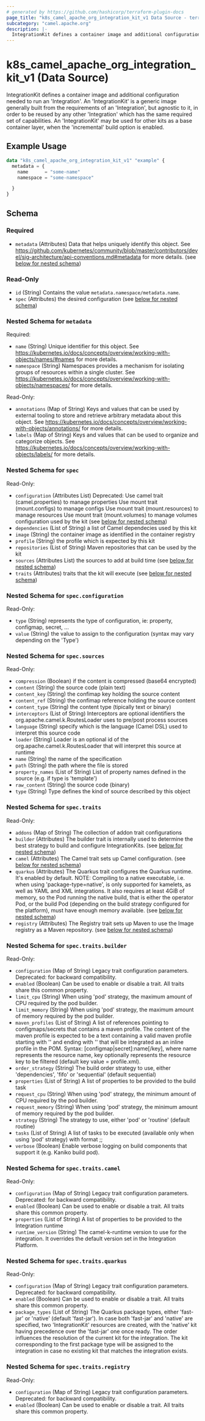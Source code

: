 ```yaml
---
# generated by https://github.com/hashicorp/terraform-plugin-docs
page_title: "k8s_camel_apache_org_integration_kit_v1 Data Source - terraform-provider-k8s"
subcategory: "camel.apache.org"
description: |-
  IntegrationKit defines a container image and additional configuration needed to run an 'Integration'. An 'IntegrationKit' is a generic image generally built from the requirements of an 'Integration', but agnostic to it, in order to be reused by any other 'Integration' which has the same required set of capabilities. An 'IntegrationKit' may be used for other kits as a base container layer, when the 'incremental' build option is enabled.
---
```


# k8s_camel_apache_org_integration_kit_v1 (Data Source)

IntegrationKit defines a container image and additional configuration needed to run an 'Integration'. An 'IntegrationKit' is a generic image generally built from the requirements of an 'Integration', but agnostic to it, in order to be reused by any other 'Integration' which has the same required set of capabilities. An 'IntegrationKit' may be used for other kits as a base container layer, when the 'incremental' build option is enabled.

## Example Usage

```terraform
data "k8s_camel_apache_org_integration_kit_v1" "example" {
  metadata = {
    name      = "some-name"
    namespace = "some-namespace"

  }
}
```

<!-- schema generated by tfplugindocs -->
## Schema

### Required

- `metadata` (Attributes) Data that helps uniquely identify this object. See https://github.com/kubernetes/community/blob/master/contributors/devel/sig-architecture/api-conventions.md#metadata for more details. (see [below for nested schema](#nestedatt--metadata))

### Read-Only

- `id` (String) Contains the value `metadata.namespace/metadata.name`.
- `spec` (Attributes) the desired configuration (see [below for nested schema](#nestedatt--spec))

<a id="nestedatt--metadata"></a>
### Nested Schema for `metadata`

Required:

- `name` (String) Unique identifier for this object. See https://kubernetes.io/docs/concepts/overview/working-with-objects/names/#names for more details.
- `namespace` (String) Namespaces provides a mechanism for isolating groups of resources within a single cluster. See https://kubernetes.io/docs/concepts/overview/working-with-objects/namespaces/ for more details.

Read-Only:

- `annotations` (Map of String) Keys and values that can be used by external tooling to store and retrieve arbitrary metadata about this object. See https://kubernetes.io/docs/concepts/overview/working-with-objects/annotations/ for more details.
- `labels` (Map of String) Keys and values that can be used to organize and categorize objects. See https://kubernetes.io/docs/concepts/overview/working-with-objects/labels/ for more details.


<a id="nestedatt--spec"></a>
### Nested Schema for `spec`

Read-Only:

- `configuration` (Attributes List) Deprecated: Use camel trait (camel.properties) to manage properties Use mount trait (mount.configs) to manage configs Use mount trait (mount.resources) to manage resources Use mount trait (mount.volumes) to manage volumes configuration used by the kit (see [below for nested schema](#nestedatt--spec--configuration))
- `dependencies` (List of String) a list of Camel dependecies used by this kit
- `image` (String) the container image as identified in the container registry
- `profile` (String) the profile which is expected by this kit
- `repositories` (List of String) Maven repositories that can be used by the kit
- `sources` (Attributes List) the sources to add at build time (see [below for nested schema](#nestedatt--spec--sources))
- `traits` (Attributes) traits that the kit will execute (see [below for nested schema](#nestedatt--spec--traits))

<a id="nestedatt--spec--configuration"></a>
### Nested Schema for `spec.configuration`

Read-Only:

- `type` (String) represents the type of configuration, ie: property, configmap, secret, ...
- `value` (String) the value to assign to the configuration (syntax may vary depending on the 'Type')


<a id="nestedatt--spec--sources"></a>
### Nested Schema for `spec.sources`

Read-Only:

- `compression` (Boolean) if the content is compressed (base64 encrypted)
- `content` (String) the source code (plain text)
- `content_key` (String) the confimap key holding the source content
- `content_ref` (String) the confimap reference holding the source content
- `content_type` (String) the content type (tipically text or binary)
- `interceptors` (List of String) Interceptors are optional identifiers the org.apache.camel.k.RoutesLoader uses to pre/post process sources
- `language` (String) specify which is the language (Camel DSL) used to interpret this source code
- `loader` (String) Loader is an optional id of the org.apache.camel.k.RoutesLoader that will interpret this source at runtime
- `name` (String) the name of the specification
- `path` (String) the path where the file is stored
- `property_names` (List of String) List of property names defined in the source (e.g. if type is 'template')
- `raw_content` (String) the source code (binary)
- `type` (String) Type defines the kind of source described by this object


<a id="nestedatt--spec--traits"></a>
### Nested Schema for `spec.traits`

Read-Only:

- `addons` (Map of String) The collection of addon trait configurations
- `builder` (Attributes) The builder trait is internally used to determine the best strategy to build and configure IntegrationKits. (see [below for nested schema](#nestedatt--spec--traits--builder))
- `camel` (Attributes) The Camel trait sets up Camel configuration. (see [below for nested schema](#nestedatt--spec--traits--camel))
- `quarkus` (Attributes) The Quarkus trait configures the Quarkus runtime. It's enabled by default. NOTE: Compiling to a native executable, i.e. when using 'package-type=native', is only supported for kamelets, as well as YAML and XML integrations. It also requires at least 4GiB of memory, so the Pod running the native build, that is either the operator Pod, or the build Pod (depending on the build strategy configured for the platform), must have enough memory available. (see [below for nested schema](#nestedatt--spec--traits--quarkus))
- `registry` (Attributes) The Registry trait sets up Maven to use the Image registry as a Maven repository. (see [below for nested schema](#nestedatt--spec--traits--registry))

<a id="nestedatt--spec--traits--builder"></a>
### Nested Schema for `spec.traits.builder`

Read-Only:

- `configuration` (Map of String) Legacy trait configuration parameters. Deprecated: for backward compatibility.
- `enabled` (Boolean) Can be used to enable or disable a trait. All traits share this common property.
- `limit_cpu` (String) When using 'pod' strategy, the maximum amount of CPU required by the pod builder.
- `limit_memory` (String) When using 'pod' strategy, the maximum amount of memory required by the pod builder.
- `maven_profiles` (List of String) A list of references pointing to configmaps/secrets that contains a maven profile. The content of the maven profile is expected to be a text containing a valid maven profile starting with '<profile>' and ending with '</profile>' that will be integrated as an inline profile in the POM. Syntax: [configmap|secret]:name[/key], where name represents the resource name, key optionally represents the resource key to be filtered (default key value = profile.xml).
- `order_strategy` (String) The build order strategy to use, either 'dependencies', 'fifo' or 'sequential' (default sequential)
- `properties` (List of String) A list of properties to be provided to the build task
- `request_cpu` (String) When using 'pod' strategy, the minimum amount of CPU required by the pod builder.
- `request_memory` (String) When using 'pod' strategy, the minimum amount of memory required by the pod builder.
- `strategy` (String) The strategy to use, either 'pod' or 'routine' (default routine)
- `tasks` (List of String) A list of tasks to be executed (available only when using 'pod' strategy) with format <name>;<container-image>;<container-command>
- `verbose` (Boolean) Enable verbose logging on build components that support it (e.g. Kaniko build pod).


<a id="nestedatt--spec--traits--camel"></a>
### Nested Schema for `spec.traits.camel`

Read-Only:

- `configuration` (Map of String) Legacy trait configuration parameters. Deprecated: for backward compatibility.
- `enabled` (Boolean) Can be used to enable or disable a trait. All traits share this common property.
- `properties` (List of String) A list of properties to be provided to the Integration runtime
- `runtime_version` (String) The camel-k-runtime version to use for the integration. It overrides the default version set in the Integration Platform.


<a id="nestedatt--spec--traits--quarkus"></a>
### Nested Schema for `spec.traits.quarkus`

Read-Only:

- `configuration` (Map of String) Legacy trait configuration parameters. Deprecated: for backward compatibility.
- `enabled` (Boolean) Can be used to enable or disable a trait. All traits share this common property.
- `package_types` (List of String) The Quarkus package types, either 'fast-jar' or 'native' (default 'fast-jar'). In case both 'fast-jar' and 'native' are specified, two 'IntegrationKit' resources are created, with the 'native' kit having precedence over the 'fast-jar' one once ready. The order influences the resolution of the current kit for the integration. The kit corresponding to the first package type will be assigned to the integration in case no existing kit that matches the integration exists.


<a id="nestedatt--spec--traits--registry"></a>
### Nested Schema for `spec.traits.registry`

Read-Only:

- `configuration` (Map of String) Legacy trait configuration parameters. Deprecated: for backward compatibility.
- `enabled` (Boolean) Can be used to enable or disable a trait. All traits share this common property.
